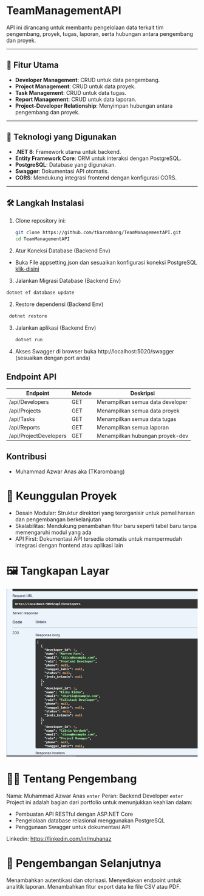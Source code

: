 # TeamManagementAPI

API ini dirancang untuk membantu pengelolaan data terkait tim pengembang, proyek, tugas, laporan, serta hubungan antara pengembang dan proyek.

---

## 📜 Fitur Utama

- **Developer Management**: CRUD untuk data pengembang.
- **Project Management**: CRUD untuk data proyek.
- **Task Management**: CRUD untuk data tugas.
- **Report Management**: CRUD untuk data laporan.
- **Project-Developer Relationship**: Menyimpan hubungan antara pengembang dan proyek.

---

## 🔧 Teknologi yang Digunakan

- **.NET 8**: Framework utama untuk backend.
- **Entity Framework Core**: ORM untuk interaksi dengan PostgreSQL.
- **PostgreSQL**: Database yang digunakan.
- **Swagger**: Dokumentasi API otomatis.
- **CORS**: Mendukung integrasi frontend dengan konfigurasi CORS.

---

## 🛠️ Langkah Instalasi

1. Clone repository ini:
   ```bash
   git clone https://github.com/tkarombang/TeamManagementAPI.git
   cd TeamManagementAPI
   ```
2. Atur Koneksi Database (Backend Env)

- Buka File appsetting.json dan sesuaikan konfigurasi koneksi PostgreSQL [klik-disini](https://github.com/tkarombang/Backend_API-PostgreSQL_dotnet-8)

3. Jalankan Migrasi Database (Backend Env)

```bash
dotnet ef database update
```

2. Restore dependensi (Backend Env)

```bash
 dotnet restore
```

3. Jalankan aplikasi (Backend Env)

   ```bash
   dotnet run
   ```

4. Akses Swagger di browser
   buka http://localhost:5020/swagger (sesuaikan dengan port anda)

## Endpoint API

| Endpoint               | Metode | Deskripsi                        |
| ---------------------- | ------ | -------------------------------- |
| /api/Developers        | GET    | Menampilkan semua data developer |
| /api/Projects          | GET    | Menampilkan semua data proyek    |
| /api/Tasks             | GET    | Menampilkan semua data tugas     |
| /api/Reports           | GET    | Menampilkan semua laporan        |
| /api/ProjectDevelopers | GET    | Menampilkan hubungan proyek-dev  |

## Kontribusi

- Muhammad Azwar Anas aka (TKarombang)

# 🌟 Keunggulan Proyek

- Desain Modular: Struktur direktori yang terorganisir untuk pemeliharaan dan pengembangan berkelanjutan
- Skalabilitas: Mendukung penambahan fitur baru seperti tabel baru tanpa memengaruhi modul yang ada
- API First: Dokumentasi API tersedia otomatis untuk mempermudah integrasi dengan frontend atau aplikasi lain

# 🖼️ Tangkapan Layar

![API](./asset/API-Swagger.png)

# 👨‍💻 Tentang Pengembang

Nama: Muhammad Azwar Anas
`enter` Peran: Backend Developer
`enter` Project ini adalah bagian dari portfolio untuk menunjukkan keahlian dalam:

- Pembuatan API RESTful dengan ASP.NET Core
- Pengelolaan database relasional menggunakan PostgreSQL
- Penggunaan Swagger untuk dokumentasi API

Linkedin: https://linkedin.com/in/muhanaz

# 🚀 Pengembangan Selanjutnya

Menambahkan autentikasi dan otorisasi.
Menyediakan endpoint untuk analitik laporan.
Menambahkan fitur export data ke file CSV atau PDF.
